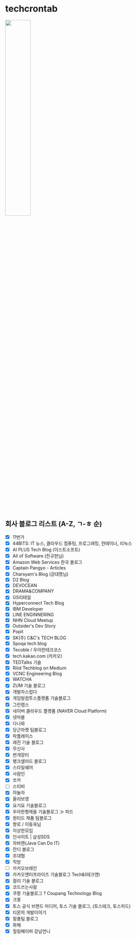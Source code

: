 # techcrontab
<img src="https://scontent-gmp1-1.xx.fbcdn.net/v/t39.30808-6/268786456_110404478182435_34759209790788281_n.jpg?_nc_cat=104&ccb=1-5&_nc_sid=e3f864&_nc_ohc=ni9C80f3zgsAX_sTqZQ&_nc_ht=scontent-gmp1-1.xx&oh=00_AT--F0GfzvycgZBAgzW7Stnaj_l6V44I9ymYOpRdlPazsA&oe=61D62C72" width="40%" height="40%"/>

## 회사 블로그 리스트 (A-Z, ㄱ-ㅎ 순)
- [x] 11번가
- [x] 44BITS: IT 뉴스, 클라우드 컴퓨팅, 프로그래밍, 컨테이너, 리눅스
- [x] AI PLUS Tech Blog (이스트소프트)
- [x] All of Software (전규현님)
- [x] Amazon Web Services 한국 블로그
- [x] Captain Pangyo - Articles
- [x] Charsyam's Blog (강대명님)
- [x] D2 Blog
- [x] DEVOCEAN
- [x] DRAMA&COMPANY
- [x] GS리테일
- [x] Hyperconnect Tech Blog
- [x] IBM Developer
- [x] LINE ENGINNERING
- [x] NHN Cloud Meetup
- [x] Outsider's Dev Story
- [x] Popit
- [x] SK(주) C&C's TECH BLOG
- [x] Spoqa tech blog
- [x] Tecoble / 우아한테크코스
- [x] tech.kakao.com (카카오)
- [x] TEDTalks 기술
- [x] Riiid Techblog on Medium
- [x] VCNC Engineering Blog
- [x] WATCHA
- [x] ZUM 기술 블로그
- [x] 개발자스럽다
- [x] 게임빌컴투스플랫폼 기술블로그
- [x] 그린랩스
- [x] 네이버 클라우드 플랫폼 (NAVER Cloud Platform)
- [x] 넷마블
- [x] 다나와
- [x] 당근마켓 팀블로그
- [x] 락플레이스
- [x] 레진 기술 블로그
- [x] 무신사
- [x] 번개장터
- [x] 뱅크샐러드 블로그
- [x] 스타일쉐어
- [x] 사람인
- [x] 쏘카
- [ ] 스티비
- [x] 야놀자
- [x] 올리브영
- [x] 요기요 기술블로그
- [x] 우아한형제들 기술블로그 ≫ 피드
- [x] 원티드 제품 팀블로그
- [x] 향로 / 이동욱님
- [x] 이상한모임
- [x] 인사이트 | 삼성SDS
- [x] 자바캔(Java Can Do IT)
- [x] 잔디 블로그
- [x] 조대협
- [x] 직방
- [ ] 카카오브레인
- [x] 카카오엔터프라이즈 기술블로그 Tech&(테크앤)
- [x] 컬리 기술 블로그
- [x] 코드쓰는사람
- [x] 쿠팡 기술블로그 ? Coupang Technology Blog
- [x] 크몽
- [x] 토스 공식 브랜드 미디어, 토스 기술 블로그, (토스테크, 토스피드)
- [x] 티몬의 개발이야기
- [x] 핑퐁팀 블로그
- [x] 화해
- [x] 힐링페이퍼 강남언니
